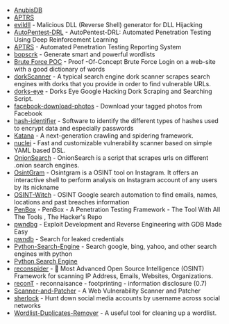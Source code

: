 - [AnubisDB](https://github.com/jonluca/Anubis-DB)
- [APTRS](https://github.com/APTRS/APTRS)
- [evildll](https://github.com/CrackerCat/evildll) - Malicious DLL (Reverse Shell) generator for DLL Hijacking
- [AutoPentest-DRL](https://github.com/crond-jaist/AutoPentest-DRL) - AutoPentest-DRL: Automated Penetration Testing Using Deep Reinforcement Learning
- [APTRS](https://github.com/APTRS/APTRS) - Automated Penetration Testing Reporting System
- [bopscrk](https://github.com/r3nt0n/bopscrk) - Generate smart and powerful wordlists
- [Brute Force POC](https://github.com/Sanix-Darker/Brute-Force-Login) - Proof -Of-Concept Brute Force Login on a web-site with a good dictionary of words
- [dorkScanner](https://github.com/madhavmehndiratta/dorkScanner) - A typical search engine dork scanner scrapes search engines with dorks that you provide in order to find vulnerable URLs.
- [dorks-eye](https://github.com/BullsEye0/dorks-eye) - Dorks Eye Google Hacking Dork Scraping and Searching Script. 
- [facebook-download-photos](https://github.com/jcontini/facebook-photos-download) - Download your tagged photos from Facebook
- [hash-identifier](https://github.com/blackploit/hash-identifier) - Software to identify the different types of hashes used to encrypt data and especially passwords
- [Katana](https://github.com/projectdiscovery/katana) - A next-generation crawling and spidering framework.
- [nuclei](https://github.com/projectdiscovery/nuclei) - Fast and customizable vulnerability scanner based on simple YAML based DSL.
- [OnionSearch](https://github.com/megadose/OnionSearch) - OnionSearch is a script that scrapes urls on different .onion search engines.
- [OsintGram](https://github.com/Datalux/Osintgram) - Osintgram is a OSINT tool on Instagram. It offers an interactive shell to perform analysis on Instagram account of any users by its nickname
- [OSINT-Witch](https://github.com/raskolnikov90/OSINT-Witch) - OSINT Google search automation to find emails, names, locations and past breaches information
- [PenBox](https://github.com/x3omdax/PenBox) - PenBox - A Penetration Testing Framework - The Tool With All The Tools , The Hacker's Repo
- [pwndbg](https://github.com/pwndbg/pwndbg) - Exploit Development and Reverse Engineering with GDB Made Easy
- [pwndb](https://github.com/davidtavarez/pwndb) - Search for leaked credentials
- [Python-Search-Engine](https://github.com/tasos-py/Search-Engines-Scraper) - Search google, bing, yahoo, and other search engines with python
- [Python Search Engine](https://github.com/bejo6/Python-Search-Engine)
- [reconspider](https://github.com/bhavsec/reconspider) - 🔎 Most Advanced Open Source Intelligence (OSINT) Framework for scanning IP Address, Emails, Websites, Organizations.
- [reconT](https://github.com/W1ck3dTh1ngs/ReconT) - reconnaisance - footprinting - information disclosure (0.7)
- [Scanner-and-Patcher](https://github.com/Malwareman007/Scanner-and-Patcher) - A Web Vulnerability Scanner and Patcher
- [sherlock](https://github.com/sherlock-project/sherlock) - Hunt down social media accounts by username across social networks
- [Wordlist-Duplicates-Remover](https://github.com/7Ragnarok7/Wordlist-Duplicates-Remover) - A useful tool for cleaning up a wordlist.














